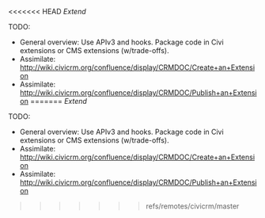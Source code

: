 <<<<<<< HEAD
*Extend*

TODO:

 * General overview: Use APIv3 and hooks. Package code in Civi extensions or CMS extensions (w/trade-offs).
 * Assimilate: http://wiki.civicrm.org/confluence/display/CRMDOC/Create+an+Extension
 * Assimilate: http://wiki.civicrm.org/confluence/display/CRMDOC/Publish+an+Extension
=======
*Extend*

TODO:

 * General overview: Use APIv3 and hooks. Package code in Civi extensions or CMS extensions (w/trade-offs).
 * Assimilate: http://wiki.civicrm.org/confluence/display/CRMDOC/Create+an+Extension
 * Assimilate: http://wiki.civicrm.org/confluence/display/CRMDOC/Publish+an+Extension
>>>>>>> refs/remotes/civicrm/master
